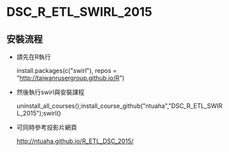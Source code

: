 # DSC_R_ETL_SWIRL_2015

## 安裝流程

- 請先在R執行

    install.packages(c("swirl"), repos = "http://taiwanrusergroup.github.io/R")

- 然後執行swirl與安裝課程

    uninstall_all_courses();install_course_github("ntuaha","DSC_R_ETL_SWIRL_2015");swirl()

- 可同時參考投影片網頁

    http://ntuaha.github.io/R_ETL_DSC_2015/
